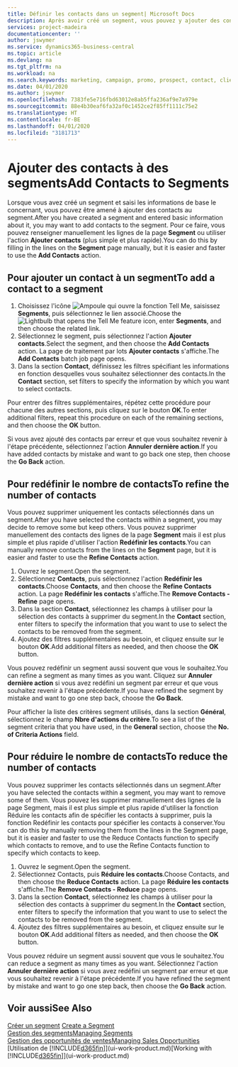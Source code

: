 ```yaml
---
title: Définir les contacts dans un segment| Microsoft Docs
description: Après avoir créé un segment, vous pouvez y ajouter des contacts, par exemple, dans le cadre d'une campagne marketing visant des clients particuliers.
services: project-madeira
documentationcenter: ''
author: jswymer
ms.service: dynamics365-business-central
ms.topic: article
ms.devlang: na
ms.tgt_pltfrm: na
ms.workload: na
ms.search.keywords: marketing, campaign, promo, prospect, contact, client, customer
ms.date: 04/01/2020
ms.author: jswymer
ms.openlocfilehash: 7383fe5e716fbd63012e8ab5ffa236af9e7a979e
ms.sourcegitcommit: 88e4b30eaf6fa32af0c1452ce2f85ff1111c75e2
ms.translationtype: HT
ms.contentlocale: fr-BE
ms.lasthandoff: 04/01/2020
ms.locfileid: "3181713"
---
```

# <a name="add-contacts-to-segments"></a><span data-ttu-id="5c365-103">Ajouter des contacts à des segments</span><span class="sxs-lookup"><span data-stu-id="5c365-103">Add Contacts to Segments</span></span>
<span data-ttu-id="5c365-104">Lorsque vous avez créé un segment et saisi les informations de base le concernant, vous pouvez être amené à ajouter des contacts au segment.</span><span class="sxs-lookup"><span data-stu-id="5c365-104">After you have created a segment and entered basic information about it, you may want to add contacts to the segment.</span></span> <span data-ttu-id="5c365-105">Pour ce faire, vous pouvez renseigner manuellement les lignes de la page **Segment** ou utiliser l'action **Ajouter contacts** (plus simple et plus rapide).</span><span class="sxs-lookup"><span data-stu-id="5c365-105">You can do this by filling in the lines on the **Segment** page manually, but it is easier and faster to use the **Add Contacts** action.</span></span>

## <a name="to-add-a-contact-to-a-segment"></a><span data-ttu-id="5c365-106">Pour ajouter un contact à un segment</span><span class="sxs-lookup"><span data-stu-id="5c365-106">To add a contact to a segment</span></span>
1. <span data-ttu-id="5c365-107">Choisissez l'icône ![Ampoule qui ouvre la fonction Tell Me](media/ui-search/search_small.png "Dites-moi ce que vous voulez faire"), saisissez **Segments**, puis sélectionnez le lien associé.</span><span class="sxs-lookup"><span data-stu-id="5c365-107">Choose the ![Lightbulb that opens the Tell Me feature](media/ui-search/search_small.png "Tell me what you want to do") icon, enter **Segments**, and then choose the related link.</span></span>  
2. <span data-ttu-id="5c365-108">Sélectionnez le segment, puis sélectionnez l'action **Ajouter contacts**.</span><span class="sxs-lookup"><span data-stu-id="5c365-108">Select the segment, and then choose the **Add Contacts** action.</span></span> <span data-ttu-id="5c365-109">La page de traitement par lots **Ajouter contacts** s'affiche.</span><span class="sxs-lookup"><span data-stu-id="5c365-109">The **Add Contacts** batch job page opens.</span></span>
3. <span data-ttu-id="5c365-110">Dans la section **Contact**, définissez les filtres spécifiant les informations en fonction desquelles vous souhaitez sélectionner des contacts.</span><span class="sxs-lookup"><span data-stu-id="5c365-110">In the **Contact** section, set filters to specify the information by which you want to select contacts.</span></span>

<span data-ttu-id="5c365-111">Pour entrer des filtres supplémentaires, répétez cette procédure pour chacune des autres sections, puis cliquez sur le bouton **OK**.</span><span class="sxs-lookup"><span data-stu-id="5c365-111">To enter additional filters, repeat this procedure on each of the remaining sections, and then choose the **OK** button.</span></span>

<span data-ttu-id="5c365-112">Si vous avez ajouté des contacts par erreur et que vous souhaitez revenir à l'étape précédente, sélectionnez l'action **Annuler dernière action**.</span><span class="sxs-lookup"><span data-stu-id="5c365-112">If you have added contacts by mistake and want to go back one step, then choose the **Go Back** action.</span></span>

## <a name="to-refine-the-number-of-contacts"></a><span data-ttu-id="5c365-113">Pour redéfinir le nombre de contacts</span><span class="sxs-lookup"><span data-stu-id="5c365-113">To refine the number of contacts</span></span>
<span data-ttu-id="5c365-114">Vous pouvez supprimer uniquement les contacts sélectionnés dans un segment.</span><span class="sxs-lookup"><span data-stu-id="5c365-114">After you have selected the contacts within a segment, you may decide to remove some but keep others.</span></span> <span data-ttu-id="5c365-115">Vous pouvez supprimer manuellement des contacts des lignes de la page **Segment** mais il est plus simple et plus rapide d'utiliser l'action **Redéfinir les contacts**.</span><span class="sxs-lookup"><span data-stu-id="5c365-115">You can manually remove contacts from the lines on the **Segment** page, but it is easier and faster to use the **Refine Contacts** action.</span></span>

1. <span data-ttu-id="5c365-116">Ouvrez le segment.</span><span class="sxs-lookup"><span data-stu-id="5c365-116">Open the segment.</span></span>
2. <span data-ttu-id="5c365-117">Sélectionnez **Contacts**, puis sélectionnez l'action **Redéfinir les contacts**.</span><span class="sxs-lookup"><span data-stu-id="5c365-117">Choose **Contacts**, and then choose the **Refine Contacts** action.</span></span> <span data-ttu-id="5c365-118">La page **Redéfinir les contacts** s'affiche.</span><span class="sxs-lookup"><span data-stu-id="5c365-118">The **Remove Contacts - Refine** page opens.</span></span>
3. <span data-ttu-id="5c365-119">Dans la section **Contact**, sélectionnez les champs à utiliser pour la sélection des contacts à supprimer du segment.</span><span class="sxs-lookup"><span data-stu-id="5c365-119">In the **Contact** section, enter filters to specify the information that you want to use to select the contacts to be removed from the segment.</span></span>
4. <span data-ttu-id="5c365-120">Ajoutez des filtres supplémentaires au besoin, et cliquez ensuite sur le bouton **OK**.</span><span class="sxs-lookup"><span data-stu-id="5c365-120">Add additional filters as needed, and then choose the **OK** button.</span></span>

<span data-ttu-id="5c365-121">Vous pouvez redéfinir un segment aussi souvent que vous le souhaitez.</span><span class="sxs-lookup"><span data-stu-id="5c365-121">You can refine a segment as many times as you want.</span></span> <span data-ttu-id="5c365-122">Cliquez sur **Annuler dernière action** si vous avez redéfini un segment par erreur et que vous souhaitez revenir à l'étape précédente.</span><span class="sxs-lookup"><span data-stu-id="5c365-122">If you have refined the segment by mistake and want to go one step back, choose the **Go Back**.</span></span>

<span data-ttu-id="5c365-123">Pour afficher la liste des critères segment utilisés, dans la section **Général**, sélectionnez le champ **Nbre d'actions du critère**.</span><span class="sxs-lookup"><span data-stu-id="5c365-123">To see a list of the segment criteria that you have used, in the **General** section, choose the **No. of Criteria Actions** field.</span></span>

## <a name="to-reduce-the-number-of-contacts"></a><span data-ttu-id="5c365-124">Pour réduire le nombre de contacts</span><span class="sxs-lookup"><span data-stu-id="5c365-124">To reduce the number of contacts</span></span>
<span data-ttu-id="5c365-125">Vous pouvez supprimer les contacts sélectionnés dans un segment.</span><span class="sxs-lookup"><span data-stu-id="5c365-125">After you have selected the contacts within a segment, you may want to remove some of them.</span></span> <span data-ttu-id="5c365-126">Vous pouvez les supprimer manuellement des lignes de la page Segment, mais il est plus simple et plus rapide d'utiliser la fonction Réduire les contacts afin de spécifier les contacts à supprimer, puis la fonction Redéfinir les contacts pour spécifier les contacts à conserver.</span><span class="sxs-lookup"><span data-stu-id="5c365-126">You can do this by manually removing them from the lines in the Segment page, but it is easier and faster to use the Reduce Contacts function to specify which contacts to remove, and to use the Refine Contacts function to specify which contacts to keep.</span></span>

1. <span data-ttu-id="5c365-127">Ouvrez le segment.</span><span class="sxs-lookup"><span data-stu-id="5c365-127">Open the segment.</span></span>
2. <span data-ttu-id="5c365-128">Sélectionnez Contacts, puis **Réduire les contacts**.</span><span class="sxs-lookup"><span data-stu-id="5c365-128">Choose Contacts, and then choose the **Reduce Contacts** action.</span></span> <span data-ttu-id="5c365-129">La page **Réduire les contacts** s'affiche.</span><span class="sxs-lookup"><span data-stu-id="5c365-129">The **Remove Contacts - Reduce** page opens.</span></span>
3. <span data-ttu-id="5c365-130">Dans la section **Contact**, sélectionnez les champs à utiliser pour la sélection des contacts à supprimer du segment.</span><span class="sxs-lookup"><span data-stu-id="5c365-130">In the **Contact** section, enter filters to specify the information that you want to use to select the contacts to be removed from the segment.</span></span>
4. <span data-ttu-id="5c365-131">Ajoutez des filtres supplémentaires au besoin, et cliquez ensuite sur le bouton **OK**.</span><span class="sxs-lookup"><span data-stu-id="5c365-131">Add additional filters as needed, and then choose the **OK** button.</span></span>

<span data-ttu-id="5c365-132">Vous pouvez réduire un segment aussi souvent que vous le souhaitez.</span><span class="sxs-lookup"><span data-stu-id="5c365-132">You can reduce a segment as many times as you want.</span></span> <span data-ttu-id="5c365-133">Sélectionnez l'action **Annuler dernière action** si vous avez redéfini un segment par erreur et que vous souhaitez revenir à l'étape précédente.</span><span class="sxs-lookup"><span data-stu-id="5c365-133">If you have refined the segment by mistake and want to go one step back, then choose the **Go Back** action.</span></span>

## <a name="see-also"></a><span data-ttu-id="5c365-134">Voir aussi</span><span class="sxs-lookup"><span data-stu-id="5c365-134">See Also</span></span>
<span data-ttu-id="5c365-135">[Créer un segment](marketing-how-create-segment.md) </span><span class="sxs-lookup"><span data-stu-id="5c365-135">[Create a Segment](marketing-how-create-segment.md) </span></span>  
[<span data-ttu-id="5c365-136">Gestion des segments</span><span class="sxs-lookup"><span data-stu-id="5c365-136">Managing Segments</span></span>](marketing-segments.md)  
[<span data-ttu-id="5c365-137">Gestion des opportunités de ventes</span><span class="sxs-lookup"><span data-stu-id="5c365-137">Managing Sales Opportunities</span></span>](marketing-manage-sales-opportunities.md)  
<span data-ttu-id="5c365-138">[Utilisation de [!INCLUDE[d365fin](includes/d365fin_md.md)]](ui-work-product.md)</span><span class="sxs-lookup"><span data-stu-id="5c365-138">[Working with [!INCLUDE[d365fin](includes/d365fin_md.md)]](ui-work-product.md)</span></span>  
